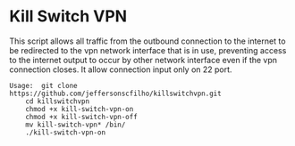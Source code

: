 # Kill Switch VPN

This script allows all traffic from the outbound connection to the internet to be redirected to the vpn network interface that is in use, preventing access to the internet output to occur by other network interface even if the vpn connection closes. It allow connection input only on 22 port.

```
Usage:  git clone https://github.com/jeffersonscfilho/killswitchvpn.git
	cd killswitchvpn
	chmod +x kill-switch-vpn-on
	chmod +x kill-switch-vpn-off
	mv kill-switch-vpn* /bin/
	./kill-switch-vpn-on
```
